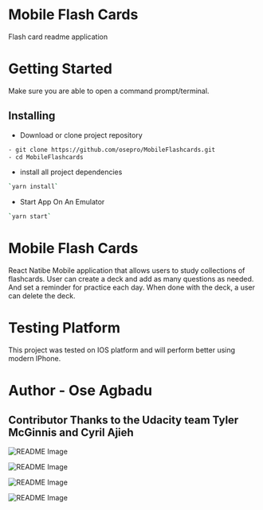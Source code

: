 # Mobile Flash Cards

Flash card readme application

# Getting Started

Make sure you are able to open a command prompt/terminal.

## Installing

- Download or clone project repository

```bash
- git clone https://github.com/osepro/MobileFlashcards.git
- cd MobileFlashcards
```

- install all project dependencies

```bash
`yarn install`
```

- Start App On An Emulator

```bash
`yarn start`
```

# Mobile Flash Cards

 React Natibe Mobile application that allows users to study collections of flashcards. User can create a deck and add as many questions as needed. And set a reminder for practice each day. When done with the deck, a user can delete the deck.

# Testing Platform

This project was tested on IOS platform and will perform better using modern IPhone.

# Author - Ose Agbadu

## Contributor  Thanks to the Udacity team Tyler McGinnis and Cyril Ajieh


![README Image](https://github.com/osepro/MobileFlashcards/blob/master/readmeImg/screen1.png)

![README Image](https://github.com/osepro/MobileFlashcards/blob/master/readmeImg/screen2.png)

![README Image](https://github.com/osepro/MobileFlashcards/blob/master/readmeImg/screen3.png)

![README Image](https://github.com/osepro/MobileFlashcards/blob/master/readmeImg/screen4.png)